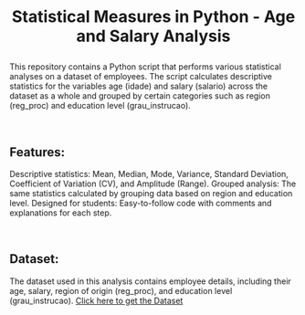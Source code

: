 
# <p align="center">  Statistical Measures in Python - Age and Salary Analysis

This repository contains a Python script that performs various statistical analyses on a dataset of employees. The script calculates descriptive statistics for the variables age (idade) and salary (salario) across the dataset as a whole and grouped by certain categories such as region (reg_proc) and education level (grau_instrucao).

<br>

## Features:

Descriptive statistics: Mean, Median, Mode, Variance, Standard Deviation, Coefficient of Variation (CV), and Amplitude (Range).
Grouped analysis: The same statistics calculated by grouping data based on region and education level.
Designed for students: Easy-to-follow code with comments and explanations for each step.

<br>

## Dataset:

The dataset used in this analysis contains employee details, including their age, salary, region of origin (reg_proc), and education level (grau_instrucao).
[Click here to get the Dataset]()


